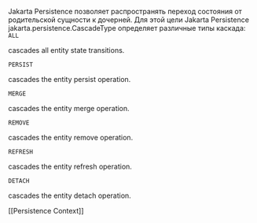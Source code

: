 Jakarta Persistence позволяет распространять переход состояния от родительской сущности к дочерней. Для этой цели Jakarta Persistence jakarta.persistence.CascadeType определяет различные типы каскада:
`ALL`

cascades all entity state transitions.

`PERSIST`

cascades the entity persist operation.

`MERGE`

cascades the entity merge operation.

`REMOVE`

cascades the entity remove operation.

`REFRESH`

cascades the entity refresh operation.

`DETACH`

cascades the entity detach operation.

[[Persistence Context]]